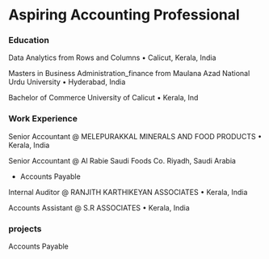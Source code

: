 # Aspiring Accounting Professional

### Education 
Data Analytics from Rows and Columns • Calicut, Kerala, India

Masters in Business Administration_finance from Maulana Azad National Urdu University • Hyderabad, India

Bachelor of Commerce
University of Calicut • Kerala, Ind

### Work Experience
Senior Accountant @ MELEPURAKKAL MINERALS AND FOOD PRODUCTS •
Kerala, India

Senior Accountant @ Al Rabie Saudi Foods Co. Riyadh, Saudi Arabia
- Accounts Payable

Internal Auditor @ RANJITH KARTHIKEYAN ASSOCIATES • Kerala, India

Accounts Assistant @ S.R ASSOCIATES • Kerala, India




### projects
Accounts Payable


